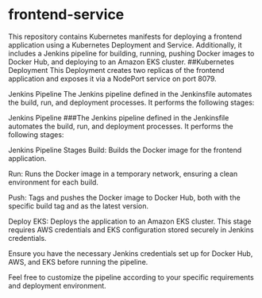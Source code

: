 # frontend-service

This repository contains Kubernetes manifests for deploying a frontend application using a Kubernetes Deployment and Service. Additionally, it includes a Jenkins pipeline for building, running, pushing Docker images to Docker Hub, and deploying to an Amazon EKS cluster. ##Kubernetes Deployment This Deployment creates two replicas of the frontend application and exposes it via a NodePort service on port 8079.

Jenkins Pipeline
The Jenkins pipeline defined in the Jenkinsfile automates the build, run, and deployment processes. It performs the following stages:

Jenkins Pipeline
###The Jenkins pipeline defined in the Jenkinsfile automates the build, run, and deployment processes. It performs the following stages:

Jenkins Pipeline Stages
Build: Builds the Docker image for the frontend application.

Run: Runs the Docker image in a temporary network, ensuring a clean environment for each build.

Push: Tags and pushes the Docker image to Docker Hub, both with the specific build tag and as the latest version.

Deploy EKS: Deploys the application to an Amazon EKS cluster. This stage requires AWS credentials and EKS configuration stored securely in Jenkins credentials.

Ensure you have the necessary Jenkins credentials set up for Docker Hub, AWS, and EKS before running the pipeline.

Feel free to customize the pipeline according to your specific requirements and deployment environment.
